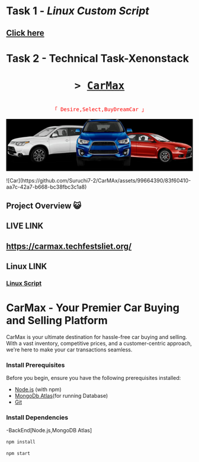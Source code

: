 # Task 1 - *Linux Custom Script*
## <a target="_blank" href="https://github.com/Suruchi7-2/CarMAx/tree/master/LinuxScript">Click here </a>

# Task 2 - Technical Task-Xenonstack 

<h1 align="center">
        <samp>&gt;
                <b><a target="_blank" href="carmax.techfestsliet.org/">CarMax </a></b>
        </samp>
</h1>
<p align="center" style="color:red"> 
  <samp>
    <br>
    「 Desire,Select,BuyDreamCar 」
    <br>
    <br>
  </samp>
<img src="https://raw.githubusercontent.com/Suruchi7-2/CarMAx/master/Car.jpeg" alt="head"  " />

</p>
 ![Car](https://github.com/Suruchi7-2/CarMAx/assets/99664390/83f60410-aa7c-42a7-b668-bc38fbc3c1a8)
   
## Project Overview 😺

## LIVE LINK 
## <a href="https://carmax.techfestsliet.org/">https://carmax.techfestsliet.org/</a>
## Linux LINK 
### <a href="https://github.com/Suruchi7-2/CarMAx/tree/master/LinuxScript" > Linux Script </a>
# CarMax - Your Premier Car Buying and Selling Platform

CarMax is your ultimate destination for hassle-free car buying and selling. With a vast inventory, competitive prices, and a customer-centric approach, we're here to make your car transactions seamless.
 

### Install Prerequisites

Before you begin, ensure you have the following prerequisites installed:

- [Node.js](https://nodejs.org/) (with npm)
- [MongoDb Atlas](https://mongoDb.com)(for running Database)
- [Git](https://git-scm.com/)
### Install Dependencies

-BackEnd[Node.js,MongoDB Atlas]
```bash
npm install
```
```bash
npm start
  
```
 

